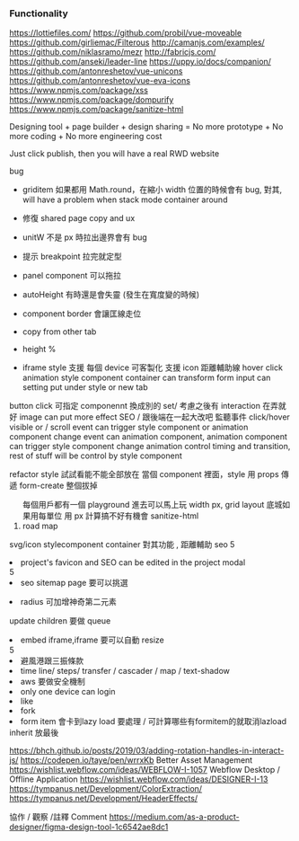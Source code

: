 ### Functionality

https://lottiefiles.com/
https://github.com/probil/vue-moveable
https://github.com/girliemac/Filterous
http://camanjs.com/examples/
https://github.com/niklasramo/mezr
http://fabricjs.com/
https://github.com/anseki/leader-line
https://uppy.io/docs/companion/
https://github.com/antonreshetov/vue-unicons
https://github.com/antonreshetov/vue-eva-icons
https://www.npmjs.com/package/xss
https://www.npmjs.com/package/dompurify
https://www.npmjs.com/package/sanitize-html

Designing tool + page builder + design sharing = No more prototype + No more coding + No more engineering cost

Just click publish, then you will have a real RWD website

bug

- griditem 如果都用 Math.round，在縮小 width 位置的時候會有 bug, 對其, will have a problem when stack mode container around
- 修復 shared page copy and ux
- unitW 不是 px 時拉出邊界會有 bug
- 提示 breakpoint 拉完就定型
- panel component 可以拖拉
- autoHeight 有時還是會失靈 (發生在寬度變的時候)
- component border 會讓匡線走位
- copy from other tab
- height %

- iframe
  style 支援 每個 device 可客製化
  支援 icon
  距離輔助線
  hover click
  animation
  style component
  container can transform
  form input
  can setting put under style or new tab

button click 可指定 componennt 換成別的 set/ 考慮之後有 interaction 在弄就好
image can put more effect
SEO / 跟後端在一起大改吧
監聽事件 click/hover visible or / scroll
event can trigger style component or animation component change
event can animation component, animation component can trigger style component change
animation control timing and transition, rest of stuff will be control by style component

refactor
style 試試看能不能全部放在 當個 component 裡面，style 用 props 傳遞
form-create 整個拔掉

<ol>
每個用戶都有一個 playground 進去可以馬上玩
width px, grid layout 底城如果用每單位 用 px 計算搞不好有機會
sanitize-html
<li>road map</li>
</ol>

svg/icon
stylecomponent
container 對其功能 , 距離輔助
seo
5<li>project's favicon and SEO can be edited in the project modal</li>
5<li>seo sitemap page 要可以挑選</li>

<li>radius 可加增神奇第二元素</li>

update children 要做 queue

<li>embed iframe,iframe 要可以自動 resize</li>
5<li>避風港跟三振條款</li>
<li>time line/ steps/ transfer / cascader / map / text-shadow</li>

<li>aws 要做安全機制</li>
<li>only one device can login</li>
<li>like</li>
<li>fork</li>
<li>form item 會卡到lazy load 要處理 / 可計算哪些有formitem的就取消lazload</li>
inherit 放最後

https://bhch.github.io/posts/2019/03/adding-rotation-handles-in-interact-js/
https://codepen.io/taye/pen/wrrxKb
Better Asset Management https://wishlist.webflow.com/ideas/WEBFLOW-I-1057
Webflow Desktop / Offline Application https://wishlist.webflow.com/ideas/DESIGNER-I-13
https://tympanus.net/Development/ColorExtraction/
https://tympanus.net/Development/HeaderEffects/

協作 / 觀察 /註釋 Comment
https://medium.com/as-a-product-designer/figma-design-tool-1c6542ae8dc1
